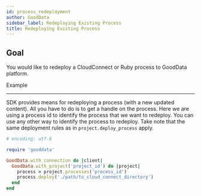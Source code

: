 ```yaml
---
id: process_redeployment
author: GoodData
sidebar_label: Redeploying Existing Process
title: Redeploying Existing Process
---
```


Goal
-------

You would like to redeploy a CloudConnect or Ruby process to GoodData
platform.

Example

--------

SDK provides means for redeploying a process (with a new updated
content). All you have to do is to get a handle on the process. Here we
are using a process id to identify the process that we want to redeploy.
You can use any other way to identify the process to redeploy. Take note
that the same deployment rules as in `project.deploy_process` apply.


```ruby
# encoding: utf-8

require 'gooddata'

GoodData.with_connection do |client|
  GoodData.with_project('project_id') do |project|
    process = project.processes('process_id')
    process.deploy('./path/to_cloud_connect_directory')
  end
end 
```
